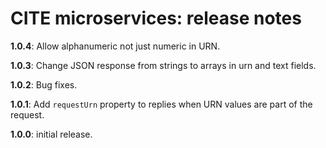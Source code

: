 # CITE microservices: release notes

**1.0.4**:  Allow alphanumeric not just numeric in URN.

**1.0.3**:  Change JSON response from strings to arrays in urn and text fields.

**1.0.2**:  Bug fixes.

**1.0.1**:  Add `requestUrn` property to replies when URN values are part of the request.

**1.0.0**: initial release.
